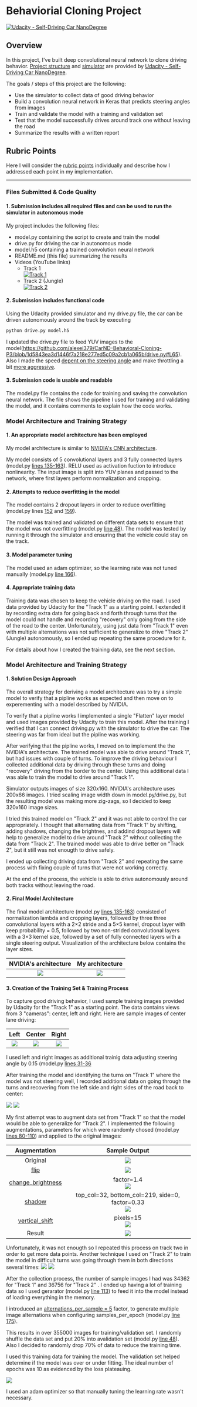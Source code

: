 # Behaviorial Cloning Project

[![Udacity - Self-Driving Car NanoDegree](https://s3.amazonaws.com/udacity-sdc/github/shield-carnd.svg)](http://www.udacity.com/drive)

Overview
---
In this project, I've built deep convolutional neural network to clone driving behavior. 
[Project structure](https://github.com/alexei379/CarND-Behavioral-Cloning-P3) and [simulator](https://github.com/udacity/self-driving-car-sim) are provided by [Udacity - Self-Driving Car NanoDegree](http://www.udacity.com/drive).

The goals / steps of this project are the following:
* Use the simulator to collect data of good driving behavior
* Build a convolution neural network in Keras that predicts steering angles from images
* Train and validate the model with a training and validation set
* Test that the model successfully drives around track one without leaving the road
* Summarize the results with a written report

## Rubric Points
Here I will consider the [rubric points](https://review.udacity.com/#!/rubrics/432/view) individually and describe how I addressed each point in my implementation.  

---
### Files Submitted & Code Quality

#### 1. Submission includes all required files and can be used to run the simulator in autonomous mode

My project includes the following files:
* model.py containing the script to create and train the model
* drive.py for driving the car in autonomous mode
* model.h5 containing a trained convolution neural network 
* README.md (this file) summarizing the results
* Videos (YouTube links)
    * Track 1 <br/>
    [![Track 1](https://img.youtube.com/vi/PVLBKvBOblQ/0.jpg)](https://www.youtube.com/watch?v=PVLBKvBOblQ)
    * Track 2 (Jungle)<br/>
    [![Track 2](https://img.youtube.com/vi/xCddK6yXX2Q/0.jpg)](https://www.youtube.com/watch?v=xCddK6yXX2Q)


#### 2. Submission includes functional code
Using the Udacity provided simulator and my drive.py file, the car can be driven autonomously around the track by executing 
```sh
python drive.py model.h5
```

I updated the drive.py file to feed YUV images to the model(https://github.com/alexei379/CarND-Behavioral-Cloning-P3/blob/1d5843ea3d1446f7a218e277ed5c09a2cb1a065b/drive.py#L65). Also I made the speed [depent on the steering angle](https://github.com/alexei379/CarND-Behavioral-Cloning-P3/blob/1d5843ea3d1446f7a218e277ed5c09a2cb1a065b/drive.py#L68) and make throttling a bit [more aggressive](https://github.com/alexei379/CarND-Behavioral-Cloning-P3/blob/1d5843ea3d1446f7a218e277ed5c09a2cb1a065b/drive.py#L48).

#### 3. Submission code is usable and readable

The model.py file contains the code for training and saving the convolution neural network. The file shows the pipeline I used for training and validating the model, and it contains comments to explain how the code works.

### Model Architecture and Training Strategy

#### 1. An appropriate model architecture has been employed

My model architecture is similar to [NVIDIA's CNN architecture](http://images.nvidia.com/content/tegra/automotive/images/2016/solutions/pdf/end-to-end-dl-using-px.pdf).

My model consists of 5 convolutional layers and 3 fully connected layers (model.py [lines 135-163](https://github.com/alexei379/CarND-Behavioral-Cloning-P3/blob/f5dee4a10da2428d16013460d91b2a80bb7af0f3/model.py#L135)). RELU used as activation fuction to introduce nonlinearity. The input image is split into YUV planes and passed to the network, where first layers perform normalization and cropping.

#### 2. Attempts to reduce overfitting in the model

The model contains 2 dropout layers in order to reduce overfitting (model.py lines [152](https://github.com/alexei379/CarND-Behavioral-Cloning-P3/blob/4b0481294dd795bca64a8b178efb2dd38a26665b/model.py#L152) and [159](https://github.com/alexei379/CarND-Behavioral-Cloning-P3/blob/4b0481294dd795bca64a8b178efb2dd38a26665b/model.py#L159)). 

The model was trained and validated on different data sets to ensure that the model was not overfitting (model.py [line 48](https://github.com/alexei379/CarND-Behavioral-Cloning-P3/blob/4b0481294dd795bca64a8b178efb2dd38a26665b/model.py#L159)).
The model was tested by running it through the simulator and ensuring that the vehicle could stay on the track.

#### 3. Model parameter tuning

The model used an adam optimizer, so the learning rate was not tuned manually (model.py [line 166](https://github.com/alexei379/CarND-Behavioral-Cloning-P3/blob/4b0481294dd795bca64a8b178efb2dd38a26665b/model.py#L166)).

#### 4. Appropriate training data

Training data was chosen to keep the vehicle driving on the road. I used data provided by Udacity for the "Track 1" as a starting point. I extended it by recording extra data for going back and forth through turns that the model could not handle and recording "recovery" only going from the side of the road to the center. Unfortunately, using just data from "Track 1" even with multiple alternations was not sufficient to generalize to drive "Track 2" (Jungle) autonomously, so I ended up repeating the same procedure for it.

For details about how I created the training data, see the next section. 

### Model Architecture and Training Strategy

#### 1. Solution Design Approach

The overall strategy for deriving a model architecture was to try a simple model to verify that a pipline works as expected and then move on to experementing with a model described by NVIDIA.

To verify that a pipline works I implemented a single "Flatten" layer model and used images provided by Udacity to train this model. After the training I verified that I can connect driving.py with the simulator to drive the car. The steering was far from ideal but the pipline was working. 

After verifying that the pipline works, I moved on to implement the the NVIDIA's architecture. The trained model was able to drive around "Track 1", but had issues with couple of turns. To improve the driving behaviour I collected additional data by driving through these turns and doing "recovery" driving from the border to the center. Using this additional data I was able to train the model to drive around "Track 1".  

Simulator outputs images of size 320x160. NVIDIA's architecture uses 200x66 images. I tried scaling image width down in model.py/drive.py, but the resulting model was making more zig-zags, so I decided to keep 320x160 image sizes.

I tried this trained model on "Track 2" and it was not able to control the car appropriately. I thought that alternating data from "Track 1" by shifting, adding shadows, changing the brightnes, and addind dropout layers will help to generalize model to drive around "Track 2" without collecting the data from "Track 2". The trained model was able to drive better on "Track 2", but it still was not enougth to drive safely. 

I ended up collecting driving data from "Track 2" and repeating the same process with fixing couple of turns that were not working correctly.

At the end of the process, the vehicle is able to drive autonomously around both tracks without leaving the road.

#### 2. Final Model Architecture

The final model architecture (model.py [lines 135-163](https://github.com/alexei379/CarND-Behavioral-Cloning-P3/blob/f5dee4a10da2428d16013460d91b2a80bb7af0f3/model.py#L135)) consisted of normalization lambda and cropping layers, followed by three three convolutional layers with a 2×2 stride and a 5×5 kernel, dropout layer with keep probability = 0.5, followed by two non-strided convolutional layers with a 3×3 kernel size, followed by a set of fully connected layers with a single steering output. Visualization of the architecture below contains the layer sizes.

| NVIDIA's architecture         		|     My architecture	        					| 
|:---------------------:|:---------------------------------------------:| 
| ![](https://raw.githubusercontent.com/alexei379/CarND-Behavioral-Cloning-P3/master/report_images/nvidia-cnn-architecture.png) | ![](https://raw.githubusercontent.com/alexei379/CarND-Behavioral-Cloning-P3/master/report_images/keras_model.png) |

#### 3. Creation of the Training Set & Training Process

To capture good driving behavior, I used sample training images provided by Udacity for the "Track 1" as a starting point. The data contains views from 3 "cameras": center, left and right. Here are sample images of center lane driving:

| Left | Center | Right | 
|:----:|:------:|:-----:|
| ![](https://raw.githubusercontent.com/alexei379/CarND-Behavioral-Cloning-P3/master/report_images/left_2016_12_01_13_30_48_287.jpg) | ![](https://raw.githubusercontent.com/alexei379/CarND-Behavioral-Cloning-P3/master/report_images/center_2016_12_01_13_30_48_287.jpg) | ![](https://raw.githubusercontent.com/alexei379/CarND-Behavioral-Cloning-P3/master/report_images/right_2016_12_01_13_30_48_287.jpg) |

I used left and right images as additional trainig data adjusting steering angle by 0.15 (model.py [lines 31-36](https://github.com/alexei379/CarND-Behavioral-Cloning-P3/blob/f5dee4a10da2428d16013460d91b2a80bb7af0f3/model.py#L31)

After training the model and identifying the turns on "Track 1" where the model was not steering well, I recorded additional data on going through the turns and recovering from the left side and right sides of the road back to center:

![](https://raw.githubusercontent.com/alexei379/CarND-Behavioral-Cloning-P3/master/report_images/recovery_1.gif)
![](https://raw.githubusercontent.com/alexei379/CarND-Behavioral-Cloning-P3/master/report_images/recovery_2.gif)

My first attempt was to augment data set from "Track 1" so that the model would be able to generalize for "Track 2". I implemented the following augmentations, parameters for which were randomly chosed (model.py [lines 80-110](https://github.com/alexei379/CarND-Behavioral-Cloning-P3/blob/f5dee4a10da2428d16013460d91b2a80bb7af0f3/model.py#L80)) and applied to the original images:

| Augmentation | Sample Output |
|:--------:|:------:|
| Original | ![](https://raw.githubusercontent.com/alexei379/CarND-Behavioral-Cloning-P3/master/report_images/original.png) |
| [flip](https://github.com/alexei379/CarND-Behavioral-Cloning-P3/blob/f5dee4a10da2428d16013460d91b2a80bb7af0f3/model.py#L84) | ![](https://raw.githubusercontent.com/alexei379/CarND-Behavioral-Cloning-P3/master/report_images/flipped.png) |
| [change_brightness](https://github.com/alexei379/CarND-Behavioral-Cloning-P3/blob/f5dee4a10da2428d16013460d91b2a80bb7af0f3/model.py#L75) | factor=1.4 <br/> ![](https://raw.githubusercontent.com/alexei379/CarND-Behavioral-Cloning-P3/master/report_images/lighter_1.4.png) |
| [shadow](https://github.com/alexei379/CarND-Behavioral-Cloning-P3/blob/f5dee4a10da2428d16013460d91b2a80bb7af0f3/model.py#L60) | top_col=32, bottom_col=219, side=0, factor=0.33 <br/>![](https://raw.githubusercontent.com/alexei379/CarND-Behavioral-Cloning-P3/master/report_images/shadow_0.33_0_32_219.png) |
| [vertical_shift](https://github.com/alexei379/CarND-Behavioral-Cloning-P3/blob/f5dee4a10da2428d16013460d91b2a80bb7af0f3/model.py#L70) | pixels=15 <br/> ![](https://raw.githubusercontent.com/alexei379/CarND-Behavioral-Cloning-P3/master/report_images/shift_15.8.png) |
| Result | ![](https://raw.githubusercontent.com/alexei379/CarND-Behavioral-Cloning-P3/master/report_images/combined_alternations.png) |

Unfortunately, it was not enougth so I repeated this process on track two in order to get more data points. Another technique I used on "Track 2" to train the model in difficult turns was going through them in both directions several times:
![](https://raw.githubusercontent.com/alexei379/CarND-Behavioral-Cloning-P3/master/report_images/recovery_3.gif)
![](https://raw.githubusercontent.com/alexei379/CarND-Behavioral-Cloning-P3/master/report_images/recovery_4.gif)

After the collection process, the number of sample images I had was 34362 for "Track 1" and 36756 for "Track 2" . 
I ended up having a lot of training data so I used gerarator (model.py [line 113](https://github.com/alexei379/CarND-Behavioral-Cloning-P3/blob/4b0481294dd795bca64a8b178efb2dd38a26665b/model.py#L113)) to feed it into the model instead of loading everything in the memory.

I introduced an [alternations_per_sample = 5](https://github.com/alexei379/CarND-Behavioral-Cloning-P3/blob/4b0481294dd795bca64a8b178efb2dd38a26665b/model.py#L175) factor, to generate multiple image alternations when configuring samples_per_epoch (model.py [line 175](https://github.com/alexei379/CarND-Behavioral-Cloning-P3/blob/4b0481294dd795bca64a8b178efb2dd38a26665b/model.py#L175)). 

This results in over 355000 images for training/validation set. I randomly shuffle the data set and put 20% into avalidation set (model.py [line 48](https://github.com/alexei379/CarND-Behavioral-Cloning-P3/blob/4b0481294dd795bca64a8b178efb2dd38a26665b/model.py#L48)). Also I decided to randomly drop 70% of data to reduce the training time.

I used this training data for training the model. The validation set helped determine if the model was over or under fitting. The ideal number of epochs was 10 as evidenced by the loss plateauing.

![](https://raw.githubusercontent.com/alexei379/CarND-Behavioral-Cloning-P3/master/report_images/train_val_loss.PNG)

I used an adam optimizer so that manually tuning the learning rate wasn't necessary.
